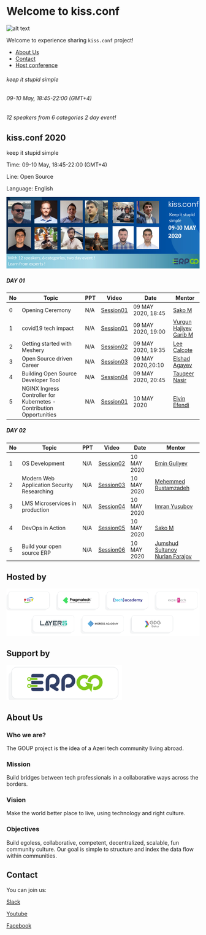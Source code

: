 # Welcome to kiss.conf

![alt text](img/banner.png)

Welcome to experience sharing `kiss.conf` project!

- [About Us](#aboutus)
- [Contact](#contact)
- [Host conference](howto/hostconference.md)


###### keep it stupid simple

###### 09-10 May, 18:45-22:00 (GMT+4)

###### 12 speakers from 6 categories 2 day event!

## kiss.conf 2020
keep it stupid simple

Time: 09-10 May, 18:45-22:00 (GMT+4)

Line: Open Source

Language: English

![alt text](img/logo.jpg)

##### DAY 01


|No| Topic | PPT| Video |Date|Mentor|
|------|----------------------|---------|---|-----|-----|
|0|Opening Ceremony|N/A|[Session01]()|09 MAY 2020, 18:45|[Sako M](https://www.linkedin.com/in/sakom/)|
|1|covid19 tech impact|N/A|[Session01]()|09 MAY 2020, 19:00|[Vurgun Hajiyev](https://www.linkedin.com/in/vurgun/)<br> [Garib M](https://www.linkedin.com/in/garibmehdiyev/)|
|2|Getting started with Meshery|N/A|[Session02]()|09 MAY 2020, 19:35|[Lee Calcote](https://www.linkedin.com/in/leecalcote/)|
|3|Open Source driven Career|N/A|[Session03]()|09 MAY 2020,20:10|[Elshad Agayev](https://www.linkedin.com/in/elshadaghazadeh/)|
|4|Building Open Source Developer Tool|N/A|[Session04]()|09 MAY 2020, 20:45|[Tauqeer Nasir](https://www.linkedin.com/in/tauqeer-nasir-767624111/)|
|5|NGINX Ingress Controller for Kubernetes - Contribution Opportunities|N/A|[Session01](https://www.youtube.com/watch?v=b9VmM1ADnGI)|10 MAY 2020|[Elvin Efendi](https://www.linkedin.com/in/elvinefendi/)|

##### DAY 02


|No| Topic | PPT| Video |Date|Mentor|
|------|----------------------|---------|---|-----|-----|
|1|OS Development|N/A|[Session02]()|10 MAY 2020|[Emin Guliyev](https://www.linkedin.com/in/emin-ghuliev-461a22129/)|
|2|Modern Web Application Security Researching|N/A|[Session03]()|10 MAY 2020|[Mehemmed Rustamzadeh]()|
|3|LMS Microservices in production|N/A|[Session04]()|10 MAY 2020|[Imran Yusubov](https://www.linkedin.com/in/imran-yusubov-9334744a/)|
|4|DevOps in Action|N/A|[Session05]()|10 MAY 2020|[Sako M](https://www.linkedin.com/in/vurgun/)|
|5|Build your open source ERP|N/A|[Session06]()|10 MAY 2020|[Jumshud Sultanov](https://www.linkedin.com/in/jumshudsultan/)<br> [Nurlan Farajov](https://www.linkedin.com/in/nurlan-farajov/)|




## Hosted by
![alt text](img/host.png)

## Support by

![alt text](img/erpgo.png)



## About Us

### Who we are?
The GOUP project is the idea of a Azeri tech community living abroad.

### Mission
Build bridges between tech professionals in a collaborative ways across the borders.

### Vision
Make the world better place to live, using technology and right culture.

### Objectives
Build egoless, collaborative, competent,  decentralized, scalable, fun community culture.
Our goal is simple to structure and index the data flow within communities. 

## Contact
You can join us:

[Slack](https://bit.ly/2wSJ5db)

[Youtube](https://www.youtube.com/goupaz)

[Facebook](https://www.facebook.com/goupaz)
